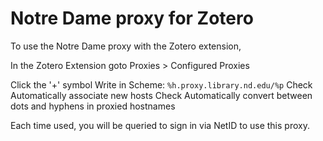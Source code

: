 # Notre Dame proxy for Zotero
To use the Notre Dame proxy with the Zotero extension,

In the Zotero Extension goto Proxies > Configured Proxies

Click the '+' symbol
Write in Scheme:
`%h.proxy.library.nd.edu/%p`
Check Automatically associate new hosts
Check Automatically convert between dots and hyphens in proxied hostnames

Each time used, you will be queried to sign in via NetID to use this proxy.
